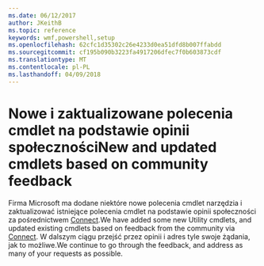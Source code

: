 ```yaml
---
ms.date: 06/12/2017
author: JKeithB
ms.topic: reference
keywords: wmf,powershell,setup
ms.openlocfilehash: 62cfc1d35302c26e4233d0ea51dfd8b007ffabdd
ms.sourcegitcommit: cf195b090b3223fa4917206dfec7f0b603873cdf
ms.translationtype: MT
ms.contentlocale: pl-PL
ms.lasthandoff: 04/09/2018
---
```

# <a name="new-and-updated-cmdlets-based-on-community-feedback"></a><span data-ttu-id="ca578-102">Nowe i zaktualizowane polecenia cmdlet na podstawie opinii społeczności</span><span class="sxs-lookup"><span data-stu-id="ca578-102">New and updated cmdlets based on community feedback</span></span>
<span data-ttu-id="ca578-103">Firma Microsoft ma dodane niektóre nowe polecenia cmdlet narzędzia i zaktualizować istniejące polecenia cmdlet na podstawie opinii społeczności za pośrednictwem [Connect](https://connect.microsoft.com/powershell).</span><span class="sxs-lookup"><span data-stu-id="ca578-103">We have added some new Utility cmdlets, and updated existing cmdlets based on feedback from the community via [Connect](https://connect.microsoft.com/powershell).</span></span> <span data-ttu-id="ca578-104">W dalszym ciągu przejść przez opinii i adres tyle swoje żądania, jak to możliwe.</span><span class="sxs-lookup"><span data-stu-id="ca578-104">We continue to go through the feedback, and address as many of your requests as possible.</span></span>